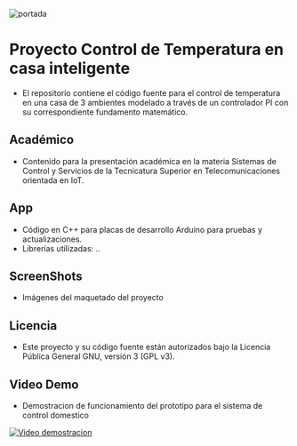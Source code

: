 ![portada](https://user-images.githubusercontent.com/109010330/233671748-deb7d91c-3d06-4c9a-82a0-c9cb0528a08a.png)

# Proyecto Control de Temperatura en casa inteligente #

* El repositorio contiene el código fuente para el control de temperatura en una casa de 3 ambientes modelado a través de un controlador PI con su correspondiente fundamento matemático.

## Académico ##
* Contenido para la presentación académica en la materia Sistemas de Control y Servicios de la Tecnicatura Superior en Telecomunicaciones orientada en IoT.

## App ##
* Código en C++ para placas de desarrollo Arduino para pruebas y actualizaciones.
* Librerías utilizadas: ..

## ScreenShots ##
* Imágenes del maquetado del proyecto


## Licencia ##
* Este proyecto y su código fuente están autorizados bajo la Licencia Pública General GNU, versión 3 (GPL v3).


## Video Demo ##
* Demostracion de funcionamiento del prototipo para el sistema de control domestico 

[![Video demostracion](https://img.youtube.com/vi/uwhacIJPKPQ/0.jpg)](https://www.youtube.com/watch?v=uwhacIJPKPQ)